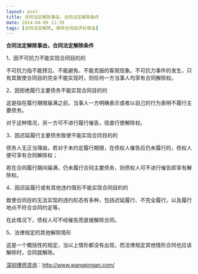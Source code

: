 ```yaml
---
layout: post
title: 合同法定解除事由，合同法定解除条件
date: 2014-04-09 11:39
tags: [合同法定解除, 解除合同经济补偿金]
---
```

<strong>合同法定解除事由，合同法定解除条件</strong>

1、因不可抗力不能实现合同目的的

不可抗力指不能预见、不能避免、不能克服的客观现象。不可抗力事件的发生，只有其致使合同目的完全不能实现时，则任何一方当事人均享有合同解除权。

2、因拒绝履行主要债务不能实现合同目的的

这是指在履行期限届满之前，当事人一方明确表示或者以自己的行为表明不履行主要债务。

对于这种情况，另一方可不进行履行催告，径直行使解除权。

3、因迟延履行主要债务致使不能实现合同目的的

债务人无正当理由，若对于未约定履行期限，在债权人催告后仍未履行的，债权人便可享有合同解除权；

若在合同履行期间届满，仍未履行合同主要债务，则债权人可不进行催告即享有解除权。

4、因迟延履行或有其他违约情形不能实现合同目的的

致使合同目的无法实现的违约形态有多种，包括迟延履行、不完全履行，以及履行地点不符合合同约定等。

在此情况下，债权人可不经催告而直接解除合同。

5、法律规定的其他解除情形

这是一个概括性的规定，当以上情形都没有出现，而法律规定其他情形合同也应该解除时，合同就解除。

<a href="http://www.wangpingan.com/">深圳律师咨询</a>：<a href="http://www.wangpingan.com/">http://www.wangpingan.com/</a>


